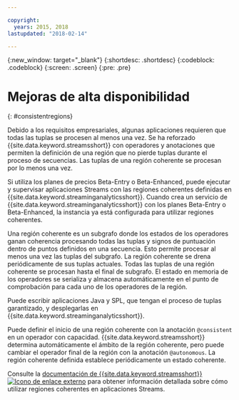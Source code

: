 ```yaml
---

copyright:
  years: 2015, 2018
lastupdated: "2018-02-14"

---
```


<!-- Attribute definitions -->
{:new_window: target="_blank"}
{:shortdesc: .shortdesc}
{:codeblock: .codeblock}
{:screen: .screen}
{:pre: .pre}


# Mejoras de alta disponibilidad
{: #consistentregions}

Debido a los requisitos empresariales, algunas aplicaciones requieren que todas las tuplas se procesen al menos una vez. Se ha reforzado {{site.data.keyword.streamsshort}} con operadores y anotaciones que permiten la definición de una región que no pierde tuplas durante el proceso de secuencias. Las tuplas de una región coherente se procesan por lo menos una vez. 


Si utiliza los planes de precios Beta-Entry o Beta-Enhanced, puede ejecutar y supervisar aplicaciones Streams con las regiones coherentes definidas en {{site.data.keyword.streaminganalyticsshort}}. Cuando crea un servicio de {{site.data.keyword.streaminganalyticsshort}} con los planes Beta-Entry o Beta-Enhanced, la instancia ya está configurada para utilizar regiones coherentes.

Una región coherente es un subgrafo donde los estados de los operadores ganan coherencia procesando todas las tuplas y signos de puntuación dentro de puntos definidos en una secuencia. Esto permite procesar al menos una vez las tuplas del subgrafo. La región coherente se drena periódicamente de sus tuplas actuales. Todas las tuplas de una región coherente se procesan hasta el final de subgrafo. El estado en memoria de los operadores se serializa y almacena automáticamente en el punto de comprobación para cada uno de los operadores de la región.

Puede escribir aplicaciones Java y SPL, que tengan el proceso de tuplas garantizado, y desplegarlas en {{site.data.keyword.streaminganalyticsshort}}.

Puede definir el inicio de una región coherente con la anotación `@consistent` en un operador con capacidad. {{site.data.keyword.streamsshort}} determina automáticamente el ámbito de la región coherente, pero puede cambiar el operador final de la región con la anotación `@autonomous`. La región coherente definida establece periódicamente un estado coherente.

Consulte la [documentación de {{site.data.keyword.streamsshort}} ![Icono de enlace externo](../../icons/launch-glyph.svg "Icono de enlace externo")](https://www.ibm.com/support/knowledgecenter/SSCRJU_4.2.1/com.ibm.streams.dev.doc/doc/consistentregions.html) para obtener información detallada sobre cómo utilizar regiones coherentes en aplicaciones Streams.
